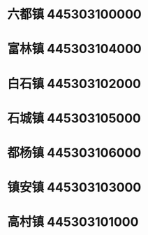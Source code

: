 # 六都镇 445303100000
# 富林镇 445303104000
# 白石镇 445303102000
# 石城镇 445303105000
# 都杨镇 445303106000
# 镇安镇 445303103000
# 高村镇 445303101000
